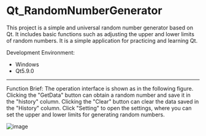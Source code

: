 # Qt_RandomNumberGenerator

This project is a simple and universal random number generator based on Qt. It includes basic functions such as adjusting the upper and lower limits of random numbers. It is a simple application for practicing and learning Qt.

Development Environment:
* Windows
* Qt5.9.0
-----------------------

Function Brief:
The operation interface is shown as in the following figure. Clicking the "GetData" button can obtain a random number and save it in the "history" column. Clicking the "Clear" button can clear the data saved in the "History" column. Click "Setting" to open the settings, where you can set the upper and lower limits for generating random numbers.

![image](https://github.com/user-attachments/assets/9615aaf7-564e-4c51-9544-8ca52c90e292)
